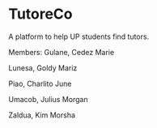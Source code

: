 # TutoreCo
A platform to help UP students find tutors.

Members:
Gulane, Cedez Marie

Lunesa, Goldy Mariz

Piao, Charlito June

Umacob, Julius Morgan

Zaldua, Kim Morsha

